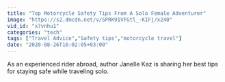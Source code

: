 ```yaml
---
title: "Top Motorcycle Safety Tips From A Solo Female Adventurer"
image: "https://s2.dmcdn.net/v/SPRK91VFGtl_-KIFj/x240"
vid_id: "x7vnhu1"
categories: "tech"
tags: ["Travel Advice","Safety tips","motorcycle travel"]
date: "2020-08-26T16:02:05+03:00"
---
```

As an experienced rider abroad, author Janelle Kaz is sharing her best tips for staying safe while traveling solo.
